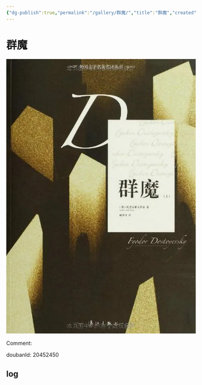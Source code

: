 ```yaml
---
{"dg-publish":true,"permalink":"/gallery/群魔/","title":"群魔","created":"2025-05-29T16:51:39.488+08:00"}
---
```



# 群魔

![image](https://raw.githubusercontent.com/hiraethecho/picx-images-hosting/master/picgo/20250529165138.webp)

Comment: 



doubanId: 20452450

## log

